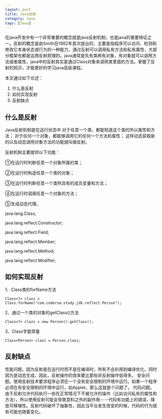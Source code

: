 ```yaml
---
layout: post
title: Java反射
category: Java
tags: [Java]
---
```


在java开发中有一个非常重要的概念就是java反射机制，也是java的重要特征之一。反射的概念是由Smith在1982年首次提出的，主要是指程序可以访问、检测和修改它本身状态或行为的一种能力，通过反射可以调用私有方法和私有属性，大部分框架也都是运用反射原理的。java通常是先有类再有对象，有对象就可以调用方法或者属性，java中的反射其实是通过Class对象来调用类里面的方法。掌握了反射的知识，才能更好的学习java高级课程。

本文通过如下论述：

1. 什么是反射
2. 如何实现反射
3. 反射缺点

## 什么是反射

Java反射机制是在运行状态中
对于任意一个类，都能知道这个类的所以属性和方法；
对于任何一个对象，都能够调用它的任何一个方法和属性；
这样动态获取新的以及动态调用对象方法的功能就叫做反射。

反射机制主要提供以下功能：

①在运行时判断任意一个对象所属的类；

②在运行时构造任意一个类的对象；

③在运行时判断任意一个类所具有的成员变量和方法；

④在运行时调用任意一个对象的方法；

⑤生成动态代理。

java.lang.Class;

java.lang.reflect.Constructor;

java.lang.reflect.Field;

java.lang.reflect.Member;

java.lang.reflect.Method;

java.lang.reflect.Modifier;

## 如何实现反射

1、Class类的forName方法

```
Class<?> clazz = Class.forName("com.codersm.study.jdk.reflect.Person");
```

2、通过一个类的对象的getClass()方法

```
Class<?> clazz = new Person().getClass();
```

3、Class字面常量

```
Class<Person> clazz = Person.class;
```

## 反射缺点

性能问题。因为反射是在运行时而不是在编译时，所有不会利用到编译优化，同时因为是动态生成，因此，反射操作的效率要比那些非反射操作低得多。
安全问题。使用反射技术要求程序必须在一个没有安全限制的环境中运行。如果一个程序必须在有安全限制的环境中运行，如Applet，那么这就是个问题了。
代码问题。由于反射允许代码执行一些在正常情况下不被允许的操作（比如访问私有的属性和方法），所以使用反射可能会导致意料之外的副作用－－代码有功能上的错误，降低可移植性。反射代码破坏了抽象性，因此当平台发生改变的时候，代码的行为就有可能也随着变化。